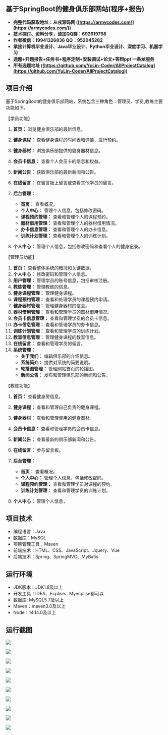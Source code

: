 ## 基于SpringBoot的健身俱乐部网站(程序+报告)

- <b>完整代码获取地址：从戎源码网 ([https://armycodes.com/](https://armycodes.com/))</b>
- <b>技术探讨、资料分享，请加QQ群：692619798</b> 
- <b>作者微信：19941326836  QQ：952045282</b> 
- <b>承接计算机毕业设计、Java毕业设计、Python毕业设计、深度学习、机器学习</b>
- <b>选题+开题报告+任务书+程序定制+安装调试+论文+答辩ppt 一条龙服务</b>
- <b>所有选题地址 ([https://github.com/YuLin-Coder/AllProjectCatalog](https://github.com/YuLin-Coder/AllProjectCatalog)) </b>

## 项目介绍
基于SpringBoot的健身俱乐部网站，系统包含三种角色：管理员、学员,教练主要功能如下。

【学员功能】

1. **首页：** 浏览健身俱乐部的最新信息。
2. **健身课程：** 查看健身课程的时间表和详情，进行预约。
3. **健身器材：** 浏览俱乐部提供的健身器材信息。
4. **会员卡信息：** 查看个人会员卡的信息和权益。
5. **新闻公告：** 获取俱乐部的最新新闻和公告。
6. **在线留言：** 在留言板上留言或查看其他学员的留言。
7. **后台管理：**
   - **首页：** 查看概况。
   - **个人中心：** 管理个人信息，包括修改密码。
   - **课程预约管理：** 查看和管理个人的课程预约。
   - **器材借用管理：** 查看和管理个人的器材借用情况。
   - **办卡信息管理：** 查看和管理个人的办卡信息。
   - **训练计划管理：** 查看和管理个人的训练计划。

8. **个人中心：** 管理个人信息，包括修改密码和查看个人的健身记录。

【管理员功能】

1. **首页：** 查看整体系统的概况和关键数据。
2. **个人中心：** 修改密码和管理个人信息。
3. **用户管理：** 管理学员的账号信息，包括审核注册。
4. **教练管理：** 管理教练的信息。
5. **健身课程管理：** 管理健身课程。
6. **课程预约管理：** 查看和处理学员的课程预约申请。
7. **健身器材管理：** 管理健身器材的信息。
8. **器材借用管理：** 查看和管理学员的器材借用情况。
9. **会员卡信息管理：** 查看和管理学员的会员卡信息。
10. **办卡信息管理：** 查看和管理学员的办卡信息。
11. **训练计划管理：** 查看和管理学员的训练计划。
12. **教室信息管理：** 管理健身课程的教室信息。
13. **在线留言：** 查看和管理学员的留言。
14. **系统管理：**
    - **关于我们：** 编辑俱乐部的介绍信息。
    - **系统简介：** 提供对系统的简要说明。
    - **轮播图管理：** 管理网站首页的轮播图。
    - **新闻公告：** 发布和管理俱乐部的新闻和公告。

【教练功能】

1. **首页：** 查看健身房信息。
2. **健身课程：** 查看和管理自己负责的健身课程。
3. **健身器材：** 查看和管理使用的健身器材。
4. **会员卡信息：** 查看和管理学员的会员卡信息。
5. **新闻公告：** 查看最新的俱乐部新闻和公告。
6. **在线留言：** 参与留言板。
7. **后台管理：**
   - **首页：** 查看概况。
   - **个人中心：** 管理个人信息，包括修改密码。
   - **课程预约管理：** 查看和管理学员对课程的预约。
   - **训练计划管理：** 查看和管理学员的训练计划。

8. **个人中心：** 管理个人信息，

## 项目技术
- 编程语言：Java
- 数据库：MySQL
- 项目管理工具：Maven
- 前端技术：HTML、CSS、JavaScript、Jquery、Vue
- 后端技术：Spring、SpringMVC、MyBatis

## 运行环境
- JDK版本：JDK1.8及以上
- 开发工具：IDEA、Ecplise、Myecplise都可以
- 数据库: MySQL5.7及以上
- Maven：maven3.0及以上
- Node：14.14.0及以上

## 运行截图
![](screenshot/1.png)

![](screenshot/2.png)

![](screenshot/3.png)

![](screenshot/4.png)

![](screenshot/5.png)

![](screenshot/6.png)

![](screenshot/7.png)

![](screenshot/8.png)

![](screenshot/9.png)

![](screenshot/10.png)
